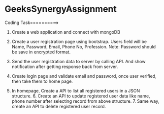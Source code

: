 # GeeksSynergyAssignment

Coding Task==========>
1. Create a web application and connect with mongoDB

2. Create a user registration page using bootstrap. Users field will be Name, Password, Email, Phone No, Profession. Note: Password should be save in encrypted format. 

3. Send the user registration data to server by calling API. And show notification after
getting response back from server.

4. Create login page and validate email and password, once user verified, then take
them to home page.

5. In homepage, Create a API to list all registered users in a JSON structure. 6. Create an API to update registered user data like name, phone number after
selecting record from above structure. 7. Same way, create an API to delete registered user record.
